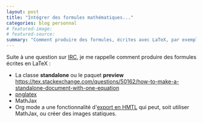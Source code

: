 ```yaml
---
layout: post
title: "Intégrer des formules mathématiques..."
categories: blog personnal
# featured-image: 
# featured-source: 
summary: "Comment produire des formules, écrites avec LaTeX, par exemple pour un document HTML "
---
```

Suite à une question sur [IRC](https://en.wikipedia.org/wiki/IRC), je me rappelle comment produire des formules écrites en LaTeX :

- La classe **standalone** ou le paquet **preview** <https://tex.stackexchange.com/questions/50162/how-to-make-a-standalone-document-with-one-equation>
- [pnglatex](https://github.com/mneri/pnglatex)
- MathJax
- Org mode a une fonctionnalité d'[export en HMTL](https://orgmode.org/manual/Math-formatting-in-HTML-export.html) qui peut, soit utiliser MathJax, ou créer des images statiques.

